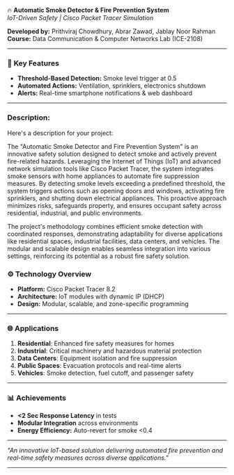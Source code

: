 🔥 **Automatic Smoke Detector & Fire Prevention System**  
*IoT-Driven Safety | Cisco Packet Tracer Simulation*

**Developed by:** Prithviraj Chowdhury, Abrar Zawad, Jablay Noor Rahman  
**Course:** Data Communication & Computer Networks Lab (ICE-2108)

---

### 🚨 **Key Features**  
- **Threshold-Based Detection:** Smoke level trigger at 0.5  
- **Automated Actions:** Ventilation, sprinklers, electronics shutdown  
- **Alerts:** Real-time smartphone notifications & web dashboard

---

### Description:

Here's a description for your project:

The "Automatic Smoke Detector and Fire Prevention System" is an innovative safety solution designed to detect smoke and actively prevent fire-related hazards. Leveraging the Internet of Things (IoT) and advanced network simulation tools like Cisco Packet Tracer, the system integrates smoke sensors with home appliances to automate fire suppression measures. By detecting smoke levels exceeding a predefined threshold, the system triggers actions such as opening doors and windows, activating fire sprinklers, and shutting down electrical appliances. This proactive approach minimizes risks, safeguards property, and ensures occupant safety across residential, industrial, and public environments.

The project's methodology combines efficient smoke detection with coordinated responses, demonstrating adaptability for diverse applications like residential spaces, industrial facilities, data centers, and vehicles. The modular and scalable design enables seamless integration into various settings, reinforcing its potential as a robust fire safety solution.

### ⚙️ **Technology Overview**  
- **Platform:** Cisco Packet Tracer 8.2  
- **Architecture:** IoT modules with dynamic IP (DHCP)  
- **Design:** Modular, scalable, and zone-specific programming  

---

### 🌐 **Applications**  
1. **Residential**: Enhanced fire safety measures for homes  
2. **Industrial**: Critical machinery and hazardous material protection  
3. **Data Centers**: Equipment isolation and fire suppression  
4. **Public Spaces**: Evacuation protocols and real-time alerts  
5. **Vehicles**: Smoke detection, fuel cutoff, and passenger safety  

---

### 📊 **Achievements**  
- **<2 Sec Response Latency** in tests  
- **Modular Integration** across environments  
- **Energy Efficiency:** Auto-revert for smoke <0.4  

---

*"An innovative IoT-based solution delivering automated fire prevention and real-time safety measures across diverse applications."*

---


